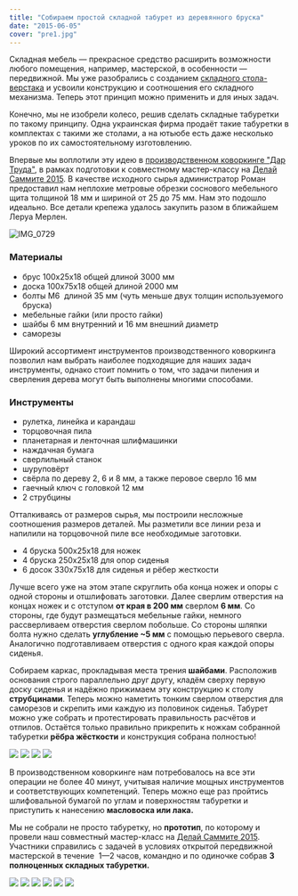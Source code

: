 ```yaml
---
title: "Собираем простой складной табурет из деревянного бруска"
date: "2015-06-05"
cover: "pre1.jpg"
---
```


Складная мебель — прекрасное средство расширить возможности любого помещения, например, мастерской, в особенности — передвижной. Мы уже разобрались с созданием [складного стола-верстака](http://ooley.ru/skladnoj-stol-verstak-iz-derevyannogo-brusa-i-doski/) и усвоили конструкцию и соотношения его складного механизма. Теперь этот принцип можно применить и для иных задач.

Конечно, мы не изобрели колесо, решив сделать складные табуретки по такому принципу. Одна украинская фирма продаёт такие табуретки в комплектах с такими же столами, а на ютьюбе есть даже несколько уроков по их самостоятельному изготовлению.

<youtube-embed link="https://youtu.be/X15QlVUdK10" />

<youtube-embed link="https://youtu.be/O9lb30ZtpAc" />

<youtube-embed link="https://youtu.be/sq6b240PzvM" />

Впервые мы воплотили эту идею в [производственном коворкинге "Дар Труда"](http://ooley.ru/places/dar-truda/), в рамках подготовки к совместному мастер-классу на [Делай Саммите 2015](http://ooley.ru/otkrytaya-masterskaya-ooley42-na-delaj-sammite-2015/). В качестве исходного сырья администратор Роман предоставил нам неплохие метровые обрезки соснового мебельного щита толщиной 18 мм и шириной от 25 до 75 мм. Нам это подошло идеально. Все детали крепежа удалось закупить разом в ближайшем Леруа Мерлен.

![IMG_0729](./images/IMG_0729.jpg)

### Материалы

- брус 100х25х18 общей длиной 3000 мм
- доска 100х75х18 общей длиной 2000 мм
- болты М6  длиной 35 мм (чуть меньше двух толщин используемого бруска)
- мебельные гайки (или просто гайки)
- шайбы 6 мм внутренний и 16 мм внешний диаметр
- саморезы

Широкий ассортимент инструментов производственного коворкинга позволил нам выбрать наиболее подходящие для наших задач инструменты, однако стоит помнить о том, что задачи пиления и сверления дерева могут быть выполнены многими способами.

### Инструменты

- рулетка, линейка и карандаш
- торцовочная пила
- планетарная и ленточная шлифмашинки
- наждачная бумага
- сверлильный станок
- шуруповёрт
- свёрла по дереву 2, 6 и 8 мм, а также перовое сверло 16 мм
- гаечный ключ с головкой 12 мм
- 2 струбцины

Отталкиваясь от размеров сырья, мы построили несложные соотношения размеров деталей. Мы разметили все линии реза и напилили на торцовочной пиле все необходимые заготовки.

- 4 бруска 500х25х18 для ножек
- 4 бруска 250х25х18 для опор сиденья
- 6 досок 330х75х18 для сиденья и рёбер жесткости

Лучше всего уже на этом этапе скруглить оба конца ножек и опоры с одной стороны и отшлифовать заготовки. Далее сверлим отверстия на концах ножек и с отступом **от края в 200 мм** сверлом **6 мм**. Со стороны, где будут размещаться мебельные гайки, немного рассверливаем отверстия сверлом побольше. Со стороны шляпки болта нужно сделать **углубление ~5 мм** с помощью перьевого сверла. Аналогично подготавливаем отверстия с одного края каждой опоры сиденья.

Собираем каркас, прокладывая места трения **шайбами**. Расположив основания строго параллельно друг другу, кладём сверху первую доску сиденья и надёжно прижимаем эту конструкцию к столу **струбцинами**. Теперь можно наметить тонким сверлом отверстия для саморезов и скрепить ими каждую из половинок сиденья. Табурет можно уже собрать и протестировать правильность расчётов и отпилов. Остаётся только правильно прикрепить к ножкам собранной табуретки **рёбра жёсткости** и конструкция собрана полностью!

![](./images/IMG_0724.jpg)
![](./images/IMG_0727.jpg)
![](./images/IMG_0728.jpg)
![](./images/IMG_0731.jpg)

В производственном коворкинге нам потребовалось на все эти операции не более 40 минут, учитывая наличие мощных инструментов и соответствующих компетенций. Теперь можно еще раз пройтись шлифовальной бумагой по углам и поверхностям табуретки и приступить к нанесению **масловоска или лака.**

Мы не собрали не просто табуретку, но **прототип**, по которому и провели наш совместный мастер-класс на [Делай Саммите 2015](http://ooley.ru/otkrytaya-masterskaya-ooley42-na-delaj-sammite-2015/). Участники справились с задачей в условиях открытой передвижной мастерской в течение  1—2 часов, командно и по одиночке собрав **3 полноценных складных табуретки.**

![](./images/F7yVdb8GIus.jpg)
![](./images/hQ8X97uC1Ug.jpg)
![](./images/kgwAeBUczzg.jpg)
![](./images/LiHjxOzuMx8.jpg)
![](./images/PElBphwmWB0.jpg)
![](./images/TbgPyfcnCzI.jpg)